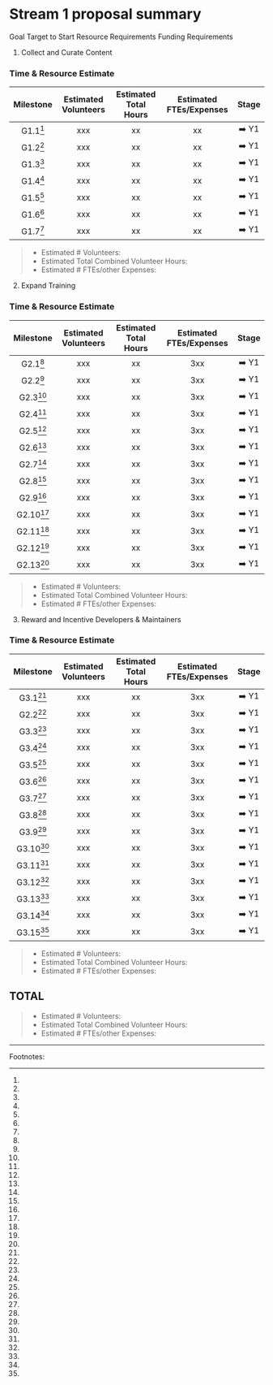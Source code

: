 # Stream 1 proposal summary

Goal                 Target to Start                   Resource Requirements            Funding Requirements
1) Collect and Curate Content

### Time & Resource Estimate

| Milestone | Estimated Volunteers | Estimated Total Hours | Estimated FTEs/Expenses | Stage |
| :-------: | :------------------: | :-------------------: | :---------------------: | :---: |
|  G1.1[^1] |         xxx          |             xx        |           xx            | ➡️ Y1 |
|  G1.2[^1] |         xxx          |             xx        |           xx            | ➡️ Y1 |
|  G1.3[^1] |         xxx          |             xx        |           xx            | ➡️ Y1 |
|  G1.4[^1] |         xxx          |             xx        |           xx            | ➡️ Y1 |
|  G1.5[^1] |         xxx          |             xx        |           xx            | ➡️ Y1 |
|  G1.6[^1] |         xxx          |             xx        |           xx            | ➡️ Y1 |
|  G1.7[^1] |         xxx          |             xx        |           xx            | ➡️ Y1 |
> - Estimated # Volunteers:
> - Estimated Total Combined Volunteer Hours: 
> - Estimated # FTEs/other Expenses:

2) Expand Training


### Time & Resource Estimate

| Milestone | Estimated Volunteers | Estimated Total Hours | Estimated FTEs/Expenses | Stage |
| :-------: | :------------------: | :-------------------: | :---------------------: | :---: |
|  G2.1[^1] |         xxx          |             xx         |          3xx           | ➡️ Y1 |
|  G2.2[^1] |         xxx          |             xx         |          3xx           | ➡️ Y1 |
|  G2.3[^1] |         xxx          |             xx         |          3xx           | ➡️ Y1 |
|  G2.4[^1] |         xxx          |             xx         |          3xx           | ➡️ Y1 |
|  G2.5[^1] |         xxx          |             xx         |          3xx           | ➡️ Y1 |
|  G2.6[^1] |         xxx          |             xx         |          3xx           | ➡️ Y1 |
|  G2.7[^1] |         xxx          |             xx         |          3xx           | ➡️ Y1 |
|  G2.8[^1] |         xxx          |             xx         |          3xx           | ➡️ Y1 |
|  G2.9[^1] |         xxx          |             xx         |          3xx           | ➡️ Y1 |
|  G2.10[^1]|         xxx          |             xx         |          3xx           | ➡️ Y1 |
|  G2.11[^1]|         xxx          |             xx         |          3xx           | ➡️ Y1 |
|  G2.12[^1]|         xxx          |             xx         |          3xx           | ➡️ Y1 |
|  G2.13[^1]|         xxx          |             xx         |          3xx           | ➡️ Y1 |

> - Estimated # Volunteers:
> - Estimated Total Combined Volunteer Hours: 
> - Estimated # FTEs/other Expenses:


3) Reward and Incentive Developers & Maintainers

### Time & Resource Estimate

| Milestone  | Estimated Volunteers | Estimated Total Hours | Estimated FTEs/Expenses | Stage |
| :--------: | :------------------: | :-------------------: | :---------------------: | :---: |
|  G3.1[^1]  |         xxx          |             xx         |          3xx           | ➡️ Y1 |
|  G2.2[^1]  |         xxx          |             xx         |          3xx           | ➡️ Y1 |
|  G3.3[^1]  |         xxx          |             xx         |          3xx           | ➡️ Y1 |
|  G3.4[^1]  |         xxx          |             xx         |          3xx           | ➡️ Y1 |
|  G3.5[^1]  |         xxx          |             xx         |          3xx           | ➡️ Y1 |
|  G3.6[^1]  |         xxx          |             xx         |          3xx           | ➡️ Y1 |
|  G3.7[^1]  |         xxx          |             xx         |          3xx           | ➡️ Y1 |
|  G3.8[^1]  |         xxx          |             xx         |          3xx           | ➡️ Y1 |
|  G3.9[^1]  |         xxx          |             xx         |          3xx           | ➡️ Y1 |
|  G3.10[^1] |         xxx          |             xx         |          3xx           | ➡️ Y1 |
|  G3.11[^1] |         xxx          |             xx         |          3xx           | ➡️ Y1 |
|  G3.12[^1] |         xxx          |             xx         |          3xx           | ➡️ Y1 |
|  G3.13[^1] |         xxx          |             xx         |          3xx           | ➡️ Y1 |
|  G3.14[^1] |         xxx          |             xx         |          3xx           | ➡️ Y1 |
|  G3.15[^1] |         xxx          |             xx         |          3xx           | ➡️ Y1 |

> - Estimated # Volunteers:
> - Estimated Total Combined Volunteer Hours: 
> - Estimated # FTEs/other Expenses:

## TOTAL ##
> - Estimated # Volunteers:
> - Estimated Total Combined Volunteer Hours: 
> - Estimated # FTEs/other Expenses:

--------
Footnotes:
[^1]: 
